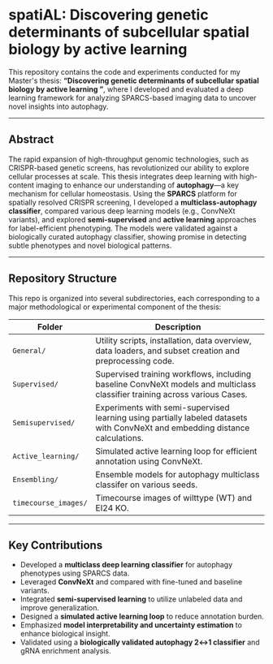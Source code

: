 # spatiAL: Discovering genetic determinants of subcellular spatial biology by active learning

This repository contains the code and experiments conducted for my Master's thesis: **“Discovering genetic determinants of subcellular spatial biology by active learning
”**, where I developed and evaluated a deep learning framework for analyzing SPARCS-based imaging data to uncover novel insights into autophagy.

---

## Abstract

The rapid expansion of high-throughput genomic technologies, such as CRISPR-based genetic screens, has revolutionized our ability to explore cellular processes at scale. This thesis integrates deep learning with high-content imaging to enhance our understanding of **autophagy**—a key mechanism for cellular homeostasis. Using the **SPARCS** platform for spatially resolved CRISPR screening, I developed a **multiclass-autophagy classifier**, compared various deep learning models (e.g., ConvNeXt variants), and explored **semi-supervised** and **active learning** approaches for label-efficient phenotyping. The models were validated against a biologically curated autophagy classifier, showing promise in detecting subtle phenotypes and novel biological patterns.

---

## Repository Structure

This repo is organized into several subdirectories, each corresponding to a major methodological or experimental component of the thesis:

| Folder              | Description                                                                 |
|---------------------|-----------------------------------------------------------------------------|
| `General/`          | Utility scripts, installation, data overview, data loaders, and subset creation and preprocessing code. |
| `Supervised/`       | Supervised training workflows, including baseline ConvNeXt models and multiclass classifier training across various Cases. |
| `Semisupervised/`   | Experiments with semi-supervised learning using partially labeled datasets with ConvNeXt and embedding distance calculations. |
| `Active_learning/`  | Simulated active learning loop for efficient annotation using ConvNeXt. |
| `Ensembling/`       | Ensemble models for autophagy multiclass classifer on various seeds. |
| `timecourse_images/`| Timecourse images of wilttype (WT) and EI24 KO. |

---

## Key Contributions

- Developed a **multiclass deep learning classifier** for autophagy phenotypes using SPARCS data.
- Leveraged **ConvNeXt** and compared with fine-tuned and baseline variants.
- Integrated **semi-supervised learning** to utilize unlabeled data and improve generalization.
- Designed a **simulated active learning loop** to reduce annotation burden.
- Emphasized **model interpretability and uncertainty estimation** to enhance biological insight.
- Validated using a **biologically validated autophagy 2↔1 classifier** and gRNA enrichment analysis.

